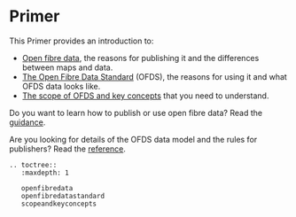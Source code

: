 # Primer

This Primer provides an introduction to:

* [Open fibre data](openfibredata), the reasons for publishing it and the differences between maps and data.
* [The Open Fibre Data Standard](openfibredatastandard) (OFDS), the reasons for using it and what OFDS data looks like.
* [The scope of OFDS and key concepts](scopeandkeyconcepts) that you need to understand.

Do you want to learn how to publish or use open fibre data? Read the [guidance](../guidance/index).

Are you looking for details of the OFDS data model and the rules for publishers? Read the [reference](../reference/index).

```{eval-rst}
.. toctree::
   :maxdepth: 1

   openfibredata
   openfibredatastandard
   scopeandkeyconcepts

```